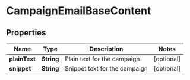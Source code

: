 

# CampaignEmailBaseContent

## Properties

Name | Type | Description | Notes
------------ | ------------- | ------------- | -------------
**plainText** | **String** | Plain text for the campaign |  [optional]
**snippet** | **String** | Snippet text for the campaign |  [optional]



